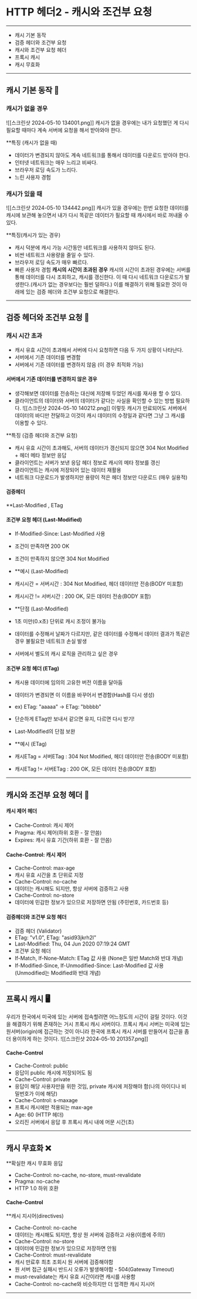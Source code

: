 # HTTP  헤더2 - 캐시와 조건부 요청
---
+ 캐시 기본 동작
+ 검증 헤더와 조건부 요청
+ 캐시와 조건부 요청 헤더
+ 프록시 캐시
+ 캐시 무효화
---
## 캐시 기본 동작 📁

### 캐시가 없을 경우

![[스크린샷 2024-05-10 134001.png]]
캐시가 없을 경우에는 내가 요청했던 게 다시 필요할 때마다 계속 서버에 요청을 해서 받아와야 한다.

**특징 (캐시가 없을 때)
+ 데이터가 변경되지 않아도 계속 네트워크를 통해서 데이터를 다운로드 받아야 한다.
+ 인터넷 네트워크는 매우 느리고 비싸다.
+ 브라우저 로딩 속도가 느리다.
+ 느린 사용자 경험

### 캐시가 있을 때
![[스크린샷 2024-05-10 134442.png]]
캐시가 있을 경우에는 한번 요청한 데이터를 캐시에 보관해 놓으면서 내가 다시 똑같은 데이터가 필요할 때 캐시에서 바로 꺼내올 수 있다.

**특징(캐시가 있는 경우)
+ 캐시 덕분에 캐시 가능 시간동안 네트워크를 사용하지 않아도 된다.
+ 비싼 네트워크 사용량을 줄일 수 있다.
+ 브라우저 로딩 속도가 매우 빠르다.
+ 빠른 사용자 경험
**캐시의 시간이 초과된 경우**
캐시의 시간이 초과된 경우에는 서버를 통해 데이터를 다시 조회하고, 캐시를 갱신한다. 이 때 다시 네트워크 다운로드가 발생한다.(캐시가 없는 경우보다는 훨씬 덜하다.) 
이를 해결하기 위해 필요한 것이 아래에 있는 검증 헤더와 조건부 요청으로 해결한다.

---
## 검증 헤더와 조건부 요청 🔐

### 캐시 시간 초과

+ 캐시 유효 시간이 초과해서 서버에 다시 요청하면 다음 두 가지 상황이 나타난다.
 + 서버에서 기존 데이터를 변경함 
 + 서버에서 기존 데이터를 변경하지 않음 (이 경우 최적화 가능)

#### 서버에서 기존 데이터를 변경하지 않은 경우

+ 생각해보면 데이터를 전송하는 대신에 저장해 두었던 캐시를 재사용 할 수 있다.
+ 클라이언트의 데이터와 서버의 데이터가 같다는 사실을 확인할 수 있는 방법 필요하다.
![[스크린샷 2024-05-10 140212.png]]
이렇듯 캐시가 만료되어도 서버에서 데이터의 바디만 전달하고 이것이 캐시 데이터의 수정일과 같다면 그냥 그 캐시를 이용할 수 있다.

**특징 (검증 헤더와 조건부 요청)

+ 캐시 유효 시간이 초과해도, 서버의 데이터가 갱신되지 않으면 304 Not Modified + 헤더 메타 정보만 응답
+ 클라이언트는 서버가 보낸 응답 헤더 정보로 캐시의 메타 정보를 갱신
+ 클라이언트는 캐시에 저장되어 있는 데이터 재활용
+ 네트워크 다운로드가 발생하지만 용량이 적은 헤더 정보만 다운로드 (매우 실용적)

#### 검증헤더
**Last-Modified , ETag

#### 조건부 요청 헤더 (Last-Modified)
+ If-Modified-Since: Last-Modified 사용
+ 조건이 만족하면 200 OK
+ 조건이 만족하지 않으면 304 Not Modified

+ **예시 (Last-Modified)
 + 캐시시간 = 서버시간 : 304 Not Modified, 헤더 데이터만 전송(BODY 미포함)
 + 캐시시간 != 서버시간 : 200 OK, 모든 데이터 전송(BODY 포함)

+ **단점 (Last-Modified)
 + 1초 미만(0.x초) 단위로 캐시 조정이 불가능
 + 데이터를 수정해서 날짜가 다르지만, 같은 데이터를 수정해서 데이터 결과가 똑같은 경우 불필요한 네트워크 손실 발생
 + 서버에서 별도의 캐시 로직을 관리하고 싶은 경우

#### 조건부 요청 헤더 (ETag)

+ 캐시용 데이터에 임의의 고유한 버전 이름을 달아둠
+ 데이터가 변경되면 이 이름을 바꾸어서 변경함(Hash를 다시 생성)
 + ex) ETag: "aaaaa" -> ETag: "bbbbb"
+ 단순하게 ETag만 보내서 같으면 유지, 다르면 다시 받기!
+ Last-Modified의 단점 보완

+ **예시 (ETag)
 + 캐시ETag = 서버ETag : 304 Not Modified, 헤더 데이터만 전송(BODY 미포함)
 + 캐시ETag != 서버ETag : 200 OK, 모든 데이터 전송(BODY 포함)

---
## 캐시와 조건부 요청 헤더 🔑

#### 캐시 제어 헤더

+ Cache-Control: 캐시 제어
+ Pragma: 캐시 제어(하위 호환 - 잘 안씀)
+ Expires: 캐시 유효 기간(하위 호환 - 잘 안씀)

#### Cache-Control: 캐시 제어

+ Cache-Control: max-age
 + 캐시 유효 시간을 초 단위로 지정
+ Cache-Control: no-cache
 + 데이터는 캐시해도 되지만, 항상 서버에 검증하고 사용
+ Cache-Control: no-store
 + 데이터에 민감한 정보가 있으므로 저장하면 안됨 (주민번호, 카드번호 등)

#### 검증헤더와 조건부 요청 헤더

+ 검증 헤더 (Validator)
 + ETag: "v1.0", ETag: "asid93jkrh2l"
 + Last-Modified: Thu, 04 Jun 2020 07:19:24 GMT
+ 조건부 요청 헤더
 + If-Match, If-None-Match: ETag 값 사용 (None은 일반 Match와 반대 개념)
 + If-Modified-Since, If-Unmodified-Since: Last-Modified 값 사용(Unmodified는 Modified와 반대 개념)
---
## 프록시 캐시 🖥️

우리가 한국에서 미국에 있는 서버에 접속할려면 어느정도의 시간이 걸릴 것이다. 이것을 해결하기 위해 존재하는 거시 프록시 캐시 서버이다.
프록시 캐시 서버는 미국에 있는 원서버(origin)에 접근하는 것이 아니라 한국에 프록시 캐시 서버를 만들어서 접근을 좀 더 용이하게 하는 것이다.
![[스크린샷 2024-05-10 201357.png]]
#### Cache-Control

+ Cache-Control: public
 + 응답이 public 캐시에 저장되어도 됨
+ Cache-Control: private
 + 응답이 해당 사용자만을 위한 것임, private 캐시에 저장해야 함(나의 아이디나 비밀번호가 이에 해당)
+ Cache-Control: s-maxage
 + 프록시 캐시에만 적용되는 max-age
+ Age: 60 (HTTP 헤더)
 + 오리진 서버에서 응답 후 프록시 캐시 내에 머문 시간(초)
---
## 캐시 무효화 ❌
**확실한 캐시 무효화 응답

+ Cache-Control: no-cache, no-store, must-revalidate
+ Pragma: no-cache
 + HTTP 1.0 하위 호환
#### Cache-Control
**캐시 지시어(directives)

+ Cache-Control: no-cache
 + 데이터는 캐시해도 되지만, 항상 원 서버에 검증하고 사용(이름에 주의!)
+ Cache-Control: no-store
 + 데이터에 민감한 정보가 있으므로 저장하면 안됨
+ Cache-Control: must-revalidate
 + 캐시 만료후 최초 조회시 원 서버에 검증해야함
 + 원 서버 접근 실패시 반드시 오류가 발생해야함 - 504(Gateway Timeout)
 + must-revalidate는 캐시 유효 시간이라면 캐시를 사용함
 + Cache-Control: no-cache와 비슷하지만 더 엄격한 캐시 지시어
---

